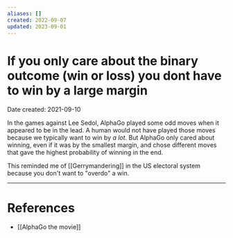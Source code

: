 ```yaml
---
aliases: []
created: 2022-09-07
updated: 2023-09-01
---
```


# If you only care about the binary outcome (win or loss) you dont have to win by a large margin
Date created: 2021-09-10

In the games against Lee Sedol, AlphaGo played some odd moves when it appeared to be in the lead. A human would not have played those moves because we typically want to win by *a lot*. But AlphaGo only cared about winning, even if it was by the smallest margin, and chose different moves that gave the highest probability of winning in the end.

This reminded me of [[Gerrymandering]] in the US electoral system because you don't want to "overdo" a win.

---
# References
* [[AlphaGo the movie]]